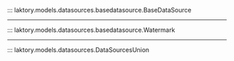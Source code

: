 ::: laktory.models.datasources.basedatasource.BaseDataSource

---

::: laktory.models.datasources.basedatasource.Watermark

---

::: laktory.models.datasources.DataSourcesUnion